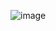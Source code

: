 ![image](https://github.com/YoukGeunHo/leetcode/assets/164742449/a3ed6d14-9ea1-4b5f-bc92-0fd2ee5677d8)

